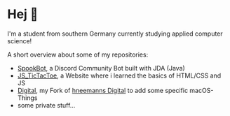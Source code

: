 # Hej 🙂

I'm a student from southern Germany currently studying applied computer science! 

A short overview about some of my repositories:
- [SpookBot](https://github.com/Evolinox/SpookBot), a Discord Community Bot built with JDA (Java)
- [JS_TicTacToe](https://github.com/Evolinox/JS_TicTacToe), a Website where i learned the basics of HTML/CSS and JS
- [Digital](https://github.com/Evolinox/Digital), my Fork of [hneemanns Digital](https://github.com/hneemann/Digital) to add some specific macOS-Things
- some private stuff...

<!---
Spooki02/Spooki02 is a ✨ special ✨ repository because its `README.md` (this file) appears on your GitHub profile.
You can click the Preview link to take a look at your changes.
--->
